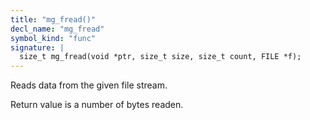 ```yaml
---
title: "mg_fread()"
decl_name: "mg_fread"
symbol_kind: "func"
signature: |
  size_t mg_fread(void *ptr, size_t size, size_t count, FILE *f);
---
```


Reads data from the given file stream.

Return value is a number of bytes readen. 

